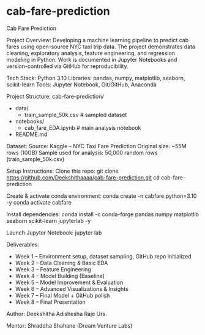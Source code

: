 # cab-fare-prediction

Cab Fare Prediction

Project Overview:
Developing a machine learning pipeline to predict cab fares using open-source NYC taxi trip data.
The project demonstrates data cleaning, exploratory analysis, feature engineering, and regression modeling in Python.
Work is documented in Jupyter Notebooks and version-controlled via GitHub for reproducibility.

Tech Stack:
Python 3.10
Libraries: pandas, numpy, matplotlib, seaborn, scikit-learn
Tools: Jupyter Notebook, Git/GitHub, Anaconda

Project Structure:
cab-fare-prediction/
- data/
   - train_sample_50k.csv   # sampled dataset
- notebooks/
   - cab_fare_EDA.ipynb     # main analysis notebook
- README.md

Dataset:
Source: Kaggle – NYC Taxi Fare Prediction
Original size: ~55M rows (10GB)
Sample used for analysis: 50,000 random rows (train_sample_50k.csv)

Setup Instructions:
Clone this repo:
git clone https://github.com/Deekshithaaaa/cab-fare-prediction.git
cd cab-fare-prediction

Create & activate conda environment:
conda create -n cabfare python=3.10 -y
conda activate cabfare


Install dependencies:
conda install -c conda-forge pandas numpy matplotlib seaborn scikit-learn jupyterlab -y

Launch Jupyter Notebook:
jupyter lab

Deliverables:
* Week 1 – Environment setup, dataset sampling, GitHub repo initialized
* Week 2 – Data Cleaning & Basic EDA
* Week 3 – Feature Engineering
* Week 4 – Model Building (Baseline)
* Week 5 – Model Improvement & Evaluation
* Week 6 – Advanced Visualizations & Insights
* Week 7 – Final Model + GitHub polish
* Week 8 – Final Presentation

Author:
Deekshitha Adishesha Raje Urs

Mentor: 
Shraddha Shahane (Dream Venture Labs)
